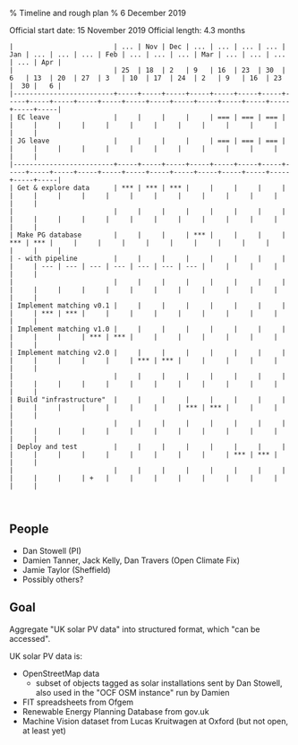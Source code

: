 % Timeline and rough plan
% 6 December 2019

Official start date: 15 November 2019
Official length: 4.3 months


```
|                         | ... | Nov | Dec | ... | ... | ... | ... | Jan | ... | ... | ... | Feb | ... | ... | ... | Mar | ... | ... | ... | ... | Apr |
|                         | 25  | 18  | 2   | 9   | 16  | 23  | 30  | 6   | 13  | 20  | 27  | 3   | 10  | 17  | 24  | 2   | 9   | 16  | 23  |  30 |   6 |
|-------------------------+-----+-----+-----+-----+-----+-----+-----+-----+-----+-----+-----+-----+-----+-----+-----+-----+-----+-----+-----+-----+-----|
| EC leave                |     |     |     |     | === | === | === |     |     |     |     |     |     |     |     |     |     |     |     |     |     |
| JG leave                |     |     |     |     | === | === | === |     |     |     |     |     |     |     |     |     |     |     |     |     |     |
|-------------------------+-----+-----+-----+-----+-----+-----+-----+-----+-----+-----+-----+-----+-----+-----+-----+-----+-----+-----+-----+-----+-----|
| Get & explore data      | *** | *** | *** |     |     |     |     |     |     |     |     |     |     |     |     |     |     |     |     |     |     |
|                         |     |     |     |     |     |     |     |     |     |     |     |     |     |     |     |     |     |     |     |     |     |
| Make PG database        |     |     |     | *** |     |     |     | *** | *** |     |     |     |     |     |     |     |     |     |     |     |     |
| - with pipeline         |     |     |     |     |     |     |     |     |     | --- | --- | --- | --- | --- | --- | --- |     |     |     |     |     |
|                         |     |     |     |     |     |     |     |     |     |     |     |     |     |     |     |     |     |     |     |     |     |
| Implement matching v0.1 |     |     |     |     |     |     |     |     |     | *** | *** |     |     |     |     |     |     |     |     |     |     |
| Implement matching v1.0 |     |     |     |     |     |     |     |     |     |     |     | *** | *** |     |     |     |     |     |     |     |     |
| Implement matching v2.0 |     |     |     |     |     |     |     |     |     |     |     |     |     | *** | *** |     |     |     |     |     |     |
|                         |     |     |     |     |     |     |     |     |     |     |     |     |     |     |     |     |     |     |     |     |     |
| Build "infrastructure"  |     |     |     |     |     |     |     |     |     |     |     |     |     |     |     | *** | *** |     |     |     |     |
|                         |     |     |     |     |     |     |     |     |     |     |     |     |     |     |     |     |     |     |     |     |     |
| Deploy and test         |     |     |     |     |     |     |     |     |     |     |     |     |     |     |     |     |     | *** | *** |     |     |
|                         |     |     |     |     |     |     |     |     |     |     |     | +   |     |     |     |     |     |     |     |     |     |



```


## People

- Dan Stowell (PI)
- Damien Tanner, Jack Kelly, Dan Travers (Open Climate Fix)
- Jamie Taylor (Sheffield)
- Possibly others?

## Goal

Aggregate "UK solar PV data" into structured format, which "can be accessed".

UK solar PV data is:
- OpenStreetMap data
  - subset of objects tagged as solar installations sent by Dan Stowell, also used in the "OCF OSM instance" run by Damien 
- FIT spreadsheets from Ofgem
- Renewable Energy Planning Database from gov.uk
- Machine Vision dataset from Lucas Kruitwagen at Oxford (but not open, at least yet)

